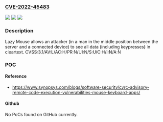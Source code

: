### [CVE-2022-45483](https://cve.mitre.org/cgi-bin/cvename.cgi?name=CVE-2022-45483)
![](https://img.shields.io/static/v1?label=Product&message=Lazy%20Mouse&color=blue)
![](https://img.shields.io/static/v1?label=Version&message=%3C%3D%202.0.1%20&color=brightgreen)
![](https://img.shields.io/static/v1?label=Vulnerability&message=CWE-319%3A%20Cleartext%20Transmission%20of%20Sensitive%20Information&color=brightgreen)

### Description

Lazy Mouse allows an attacker (in a man in the middle position between the server and a connected device) to see all data (including keypresses) in cleartext. CVSS:3.1/AV:L/AC:H/PR:N/UI:N/S:U/C:H/I:N/A:N

### POC

#### Reference
- https://www.synopsys.com/blogs/software-security/cyrc-advisory-remote-code-execution-vulnerabilities-mouse-keyboard-apps/

#### Github
No PoCs found on GitHub currently.

